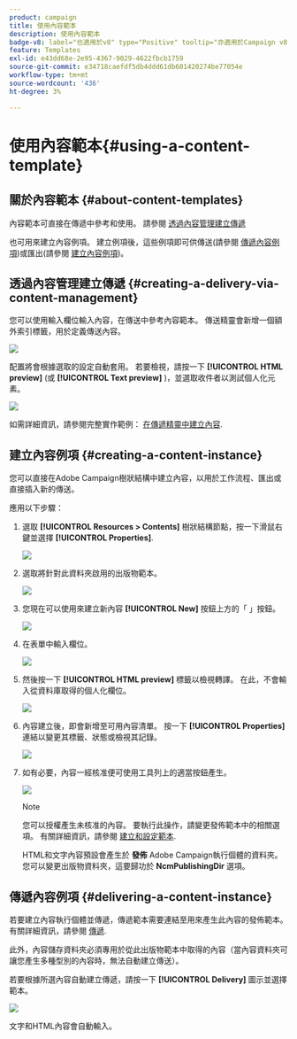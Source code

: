 ```yaml
---
product: campaign
title: 使用內容範本
description: 使用內容範本
badge-v8: label="也適用於v8" type="Positive" tooltip="亦適用於Campaign v8"
feature: Templates
exl-id: e43dd68e-2e95-4367-9029-4622fbcb1759
source-git-commit: e34718caefdf5db4ddd61db601420274be77054e
workflow-type: tm+mt
source-wordcount: '436'
ht-degree: 3%

---
```


# 使用內容範本{#using-a-content-template}



## 關於內容範本 {#about-content-templates}

內容範本可直接在傳遞中參考和使用。 請參閱 [透過內容管理建立傳遞](#creating-a-delivery-via-content-management)

也可用來建立內容例項。 建立例項後，這些例項即可供傳送(請參閱 [傳遞內容例項](#delivering-a-content-instance))或匯出(請參閱 [建立內容例項](#creating-a-content-instance))。

## 透過內容管理建立傳遞 {#creating-a-delivery-via-content-management}

您可以使用輸入欄位輸入內容，在傳送中參考內容範本。 傳送精靈會新增一個額外索引標籤，用於定義傳送內容。

![](assets/s_ncs_content_deliver_a_content.png)

配置將會根據選取的設定自動套用。 若要檢視，請按一下 **[!UICONTROL HTML preview]** (或 **[!UICONTROL Text preview]** )，並選取收件者以測試個人化元素。

![](assets/s_ncs_content_deliver_a_content_html.png)

如需詳細資訊，請參閱完整實作範例： [在傳遞精靈中建立內容](use-case-creating-content-management.md#creating-content-in-the-delivery-wizard).

## 建立內容例項 {#creating-a-content-instance}

您可以直接在Adobe Campaign樹狀結構中建立內容，以用於工作流程、匯出或直接插入新的傳送。

應用以下步驟：

1. 選取 **[!UICONTROL Resources > Contents]** 樹狀結構節點，按一下滑鼠右鍵並選擇 **[!UICONTROL Properties]**.

   ![](assets/s_ncs_content_folder_properties.png)

1. 選取將針對此資料夾啟用的出版物範本。

   ![](assets/s_ncs_content_folder_templates.png)

1. 您現在可以使用來建立新內容 **[!UICONTROL New]** 按鈕上方的「 」按鈕。

   ![](assets/s_ncs_content_folder_create_a_template.png)

1. 在表單中輸入欄位。

   ![](assets/s_ncs_content_folder_use_a_template.png)

1. 然後按一下 **[!UICONTROL HTML preview]** 標籤以檢視轉譯。 在此，不會輸入從資料庫取得的個人化欄位。

   ![](assets/s_ncs_content_folder_use_a_template_preview.png)

1. 內容建立後，即會新增至可用內容清單。 按一下 **[!UICONTROL Properties]** 連結以變更其標籤、狀態或檢視其記錄。

   ![](assets/s_ncs_content_folder_template_properties.png)

1. 如有必要，內容一經核准便可使用工具列上的適當按鈕產生。

   ![](assets/s_ncs_content_folder_template_generate.png)

   >[!NOTE]
   >
   >您可以授權產生未核准的內容。 要執行此操作，請變更發佈範本中的相關選項。 有關詳細資訊，請參閱 [建立和設定範本](publication-templates.md#creating-and-configuring-the-template).

   HTML和文字內容預設會產生於 **發佈** Adobe Campaign執行個體的資料夾。 您可以變更出版物資料夾，這要歸功於 **NcmPublishingDir** 選項。

## 傳遞內容例項 {#delivering-a-content-instance}

若要建立內容執行個體並傳遞，傳遞範本需要連結至用來產生此內容的發佈範本。 有關詳細資訊，請參閱 [傳遞](publication-templates.md#delivery).

此外，內容儲存資料夾必須專用於從此出版物範本中取得的內容（當內容資料夾可讓您產生多種型別的內容時，無法自動建立傳送）。

若要根據所選內容自動建立傳遞，請按一下 **[!UICONTROL Delivery]** 圖示並選擇範本。

![](assets/s_ncs_content_folder_create_the_delivery.png)

文字和HTML內容會自動輸入。
